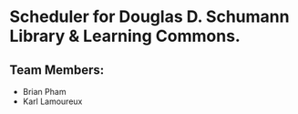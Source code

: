 # Scheduler for Douglas D. Schumann Library & Learning Commons.

## Team Members:

* Brian Pham
* Karl Lamoureux